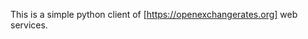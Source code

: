 This is a simple python client of [https://openexchangerates.org] web services.

[https://openexchangerates.org]:https://openexchangerates.org
